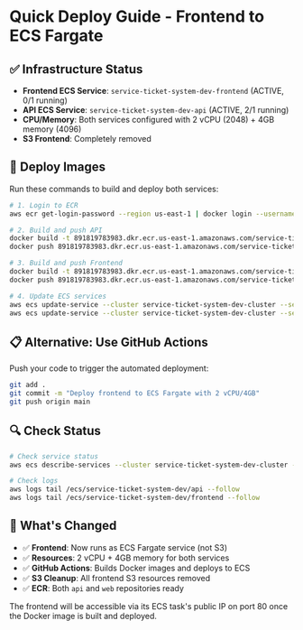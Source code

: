 # Quick Deploy Guide - Frontend to ECS Fargate

## ✅ Infrastructure Status
- **Frontend ECS Service**: `service-ticket-system-dev-frontend` (ACTIVE, 0/1 running)
- **API ECS Service**: `service-ticket-system-dev-api` (ACTIVE, 2/1 running) 
- **CPU/Memory**: Both services configured with 2 vCPU (2048) + 4GB memory (4096)
- **S3 Frontend**: Completely removed

## 🚀 Deploy Images

Run these commands to build and deploy both services:

```bash
# 1. Login to ECR
aws ecr get-login-password --region us-east-1 | docker login --username AWS --password-stdin 891819783983.dkr.ecr.us-east-1.amazonaws.com

# 2. Build and push API
docker build -t 891819783983.dkr.ecr.us-east-1.amazonaws.com/service-ticket-system-dev-api:latest -f apps/api/Dockerfile .
docker push 891819783983.dkr.ecr.us-east-1.amazonaws.com/service-ticket-system-dev-api:latest

# 3. Build and push Frontend  
docker build -t 891819783983.dkr.ecr.us-east-1.amazonaws.com/service-ticket-system-dev-web:latest -f apps/web/Dockerfile .
docker push 891819783983.dkr.ecr.us-east-1.amazonaws.com/service-ticket-system-dev-web:latest

# 4. Update ECS services
aws ecs update-service --cluster service-ticket-system-dev-cluster --service service-ticket-system-dev-api --force-new-deployment
aws ecs update-service --cluster service-ticket-system-dev-cluster --service service-ticket-system-dev-frontend --force-new-deployment
```

## 📋 Alternative: Use GitHub Actions

Push your code to trigger the automated deployment:
```bash
git add .
git commit -m "Deploy frontend to ECS Fargate with 2 vCPU/4GB"
git push origin main
```

## 🔍 Check Status

```bash
# Check service status
aws ecs describe-services --cluster service-ticket-system-dev-cluster --services service-ticket-system-dev-api service-ticket-system-dev-frontend --query 'services[*].{Name:serviceName,Status:status,Running:runningCount,Desired:desiredCount}' --output table

# Check logs
aws logs tail /ecs/service-ticket-system-dev/api --follow
aws logs tail /ecs/service-ticket-system-dev/frontend --follow
```

## 🎯 What's Changed

- ✅ **Frontend**: Now runs as ECS Fargate service (not S3)
- ✅ **Resources**: 2 vCPU + 4GB memory for both services  
- ✅ **GitHub Actions**: Builds Docker images and deploys to ECS
- ✅ **S3 Cleanup**: All frontend S3 resources removed
- ✅ **ECR**: Both `api` and `web` repositories ready

The frontend will be accessible via its ECS task's public IP on port 80 once the Docker image is built and deployed.
